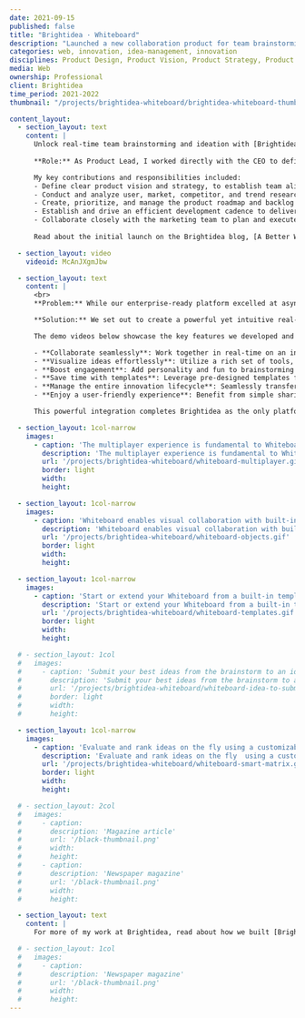 ```yaml
---
date: 2021-09-15
published: false
title: "Brightidea · Whiteboard"
description: "Launched a new collaboration product for team brainstorming"
categories: web, innovation, idea-management, innovation
disciplines: Product Design, Product Vision, Product Strategy, Product Management, UX, User Research, Market Research, Interaction Design
media: Web
ownership: Professional
client: Brightidea
time_period: 2021-2022
thumbnail: "/projects/brightidea-whiteboard/brightidea-whiteboard-thumbnail.jpg"

content_layout:
  - section_layout: text
    content: |
      Unlock real-time team brainstorming and ideation with [Brightidea Whiteboard](https://www.brightidea.com/product/whiteboard/), the newest addition to our enterprise idea management platform. 
      
      **Role:** As Product Lead, I worked directly with the CEO to define product vision and strategy, then oversaw the design and development of the initial zero-to-one version of Whiteboard.

      My key contributions and responsibilities included:
      - Define clear product vision and strategy, to establish team alignment and product direction
      - Conduct and analyze user, market, competitor, and trend research
      - Create, prioritize, and manage the product roadmap and backlog to ensure user and business impact
      - Establish and drive an efficient development cadence to deliver high-quality releases on schedule
      - Collaborate closely with the marketing team to plan and execute successful product launch
      
      Read about the initial launch on the Brightidea blog, [A Better Way To Brainstorm](https://www.brightidea.com/blog/fall-release-2021/), and check out the official launch video:

  - section_layout: video
    videoid: McAnJXgmJbw

  - section_layout: text
    content: |
      <br>
      **Problem:** While our enterprise-ready platform excelled at asynchronous idea collection, we recognized a critical gap in our offering: real-time brainstorming and ideation. Competitors like Mural and Miro were capturing this essential market segment. The shift to remote work during the global pandemic further emphasized this need, as in-person brainstorming sessions migrated to digital platforms.

      **Solution:** We set out to create a powerful yet intuitive real-time ideation tool to seamlessly integrate with our existing innovation management platform. This ensured that users could not only brainstorm effectively but continue to manage their ideas within a unified ecosystem.

      The demo videos below showcase the key features we developed and delivered over two quarterly releases, empowering users to:

      - **Collaborate seamlessly**: Work together in real-time on an infinite canvas, with features like shared cursors, follower mode, and huddles for focused discussions
      - **Visualize ideas effortlessly**: Utilize a rich set of tools, including lines, shapes, text, images, sticky notes, and a freehand pen, to bring concepts to life
      - **Boost engagement**: Add personality and fun to brainstorming sessions with emojis and stickers
      - **Save time with templates**: Leverage pre-designed templates for workshops and activities, from brainstorming sessions to retrospectives
      - **Manage the entire innovation lifecycle**: Seamlessly transfer ideas between whiteboards and our enterprise innovation platform
      - **Enjoy a user-friendly experience**: Benefit from simple sharing options, intuitive access controls, and free trials to explore the platform's full potential

      This powerful integration completes Brightidea as the only platform you need to manage the entire innovation lifecycle, from initial spark of an idea to measuring implementation impact.

  - section_layout: 1col-narrow
    images:
      - caption: 'The multiplayer experience is fundamental to Whiteboard collaboration, supporting distributed knowledge work'
        description: 'The multiplayer experience is fundamental to Whiteboard collaboration, supporting distributed knowledge work'
        url: '/projects/brightidea-whiteboard/whiteboard-multiplayer.gif'
        border: light
        width:
        height:

  - section_layout: 1col-narrow
    images:
      - caption: 'Whiteboard enables visual collaboration with built-in primitives including sticky notes, shapes, text, stickers, and drawing tools'
        description: 'Whiteboard enables visual collaboration with built-in primitives including sticky notes, shapes, text, stickers, and drawing tools'
        url: '/projects/brightidea-whiteboard/whiteboard-objects.gif'
        border: light
        width:
        height:

  - section_layout: 1col-narrow
    images:
      - caption: 'Start or extend your Whiteboard from a built-in template for common workshops & team activities'
        description: 'Start or extend your Whiteboard from a built-in template for common workshops & team activities'
        url: '/projects/brightidea-whiteboard/whiteboard-templates.gif'
        border: light
        width:
        height:

  # - section_layout: 1col
  #   images:
  #     - caption: 'Submit your best ideas from the brainstorm to an idea challenge'
  #       description: 'Submit your best ideas from the brainstorm to an idea challenge'
  #       url: '/projects/brightidea-whiteboard/whiteboard-idea-to-submission.gif'
  #       border: light
  #       width:
  #       height:

  - section_layout: 1col-narrow
    images:
      - caption: 'Evaluate and rank ideas on the fly using a customizable "Smart Matrix," with direct integration to the Brightidea idea management platfom'
        description: 'Evaluate and rank ideas on the fly  using a customizable "Smart Matrix," with direct integration to the Brightidea idea management platfom'
        url: '/projects/brightidea-whiteboard/whiteboard-smart-matrix.gif'
        border: light
        width:
        height:

  # - section_layout: 2col
  #   images:
  #     - caption:
  #       description: 'Magazine article'
  #       url: '/black-thumbnail.png'
  #       width:
  #       height:
  #     - caption:
  #       description: 'Newspaper magazine'
  #       url: '/black-thumbnail.png'
  #       width:
  #       height:

  - section_layout: text
    content: |
      For more of my work at Brightidea, read about how we built [Brightidea Programs](/projects/brightidea-programs/) or how I contributed to the design of [core products and platform](/projects/brightidea/).

  # - section_layout: 1col
  #   images:
  #     - caption:
  #       description: 'Newspaper magazine'
  #       url: '/black-thumbnail.png'
  #       width:
  #       height:
---
```


